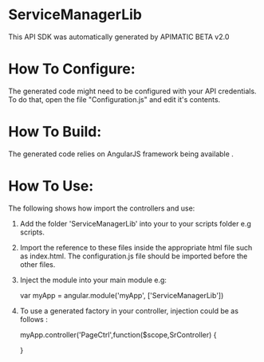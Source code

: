 ServiceManagerLib
=================
This API SDK was automatically generated by APIMATIC BETA v2.0

How To Configure:
=================
The generated code might need to be configured with your API credentials. To do that,
open the file "Configuration.js" and edit it's contents.

How To Build: 
=============
The generated code relies on AngularJS framework being available . 

How To Use:
===========
The following shows how import the controllers and use:

1) Add the folder 'ServiceManagerLib' into your to your scripts folder e.g scripts.
   
2) Import the reference to these files inside the appropriate html file such as index.html. 
   The configuration.js file should be imported before the other files.


    <!-- Helper files -->
    <script src="scripts/ServiceManagerLib/Configuration.js"></script>
    <script src="scripts/ServiceManagerLib/APIHelper.js"></script>
    <script src="scripts/ServiceManagerLib/Http/Client/HttpContext.js"></script>
    <script src="scripts/ServiceManagerLib/Http/Client/RequestClient.js"></script>
    <script src="scripts/ServiceManagerLib/Http/Request/HttpRequest.js"></script>
    <script src="scripts/ServiceManagerLib/Http/Response/HttpResponse.js"></script>

    <!-- API Controllers -->
    <script src="scripts/ServiceManagerLib/Controllers/SrController.js"></script>
    <script src="scripts/ServiceManagerLib/Controllers/M2shareController.js"></script>

    <!-- Models -->
    <script src="scripts/ServiceManagerLib/Models/BaseModel.js"></script>
    <script src="scripts/ServiceManagerLib/Models/Action14Enum.js"></script>
    <script src="scripts/ServiceManagerLib/Models/CategoryEnum.js"></script>
    <script src="scripts/ServiceManagerLib/Models/ActionEnum.js"></script>
    <script src="scripts/ServiceManagerLib/Models/ServiceRegistry.js"></script>
    <script src="scripts/ServiceManagerLib/Models/TypeEnum.js"></script>
    <script src="scripts/ServiceManagerLib/Models/FilterEnum.js"></script>

3) Inject the module into your main module e.g:

    var myApp = angular.module('myApp', ['ServiceManagerLib'])

4) To use a generated factory in your controller, injection could be as follows : 
 
    myApp.controller('PageCtrl',function($scope,SrController) {

    }
